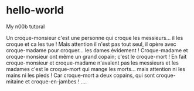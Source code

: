 # hello-world
My n00b tutoral

Un croque-monsieur c'est une personne qui croque les messieurs... il les croque et ca les tue ! Mais attention il n'est pas tout seul, il opère avec croque-madame pour croquer... les dames évidement !
Croque-madame et croque-monsieur ont même un grand copain; c'est le croque-mort ! En fait croque-monsieur et croque-madame n'avalent pas les messieurs et les madames c'est le croque-mort qui mange les morts... mais attention ni les mains ni les pieds ! Car croque-mort a deux copains, qui sont croque-mitaine et croque-en-jambes ! ....
